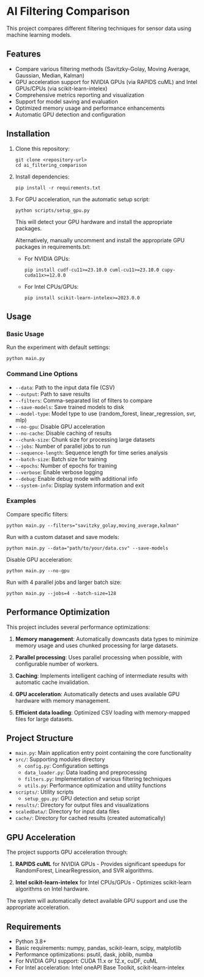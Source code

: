 # AI Filtering Comparison

This project compares different filtering techniques for sensor data using machine learning models.

## Features

- Compare various filtering methods (Savitzky-Golay, Moving Average, Gaussian, Median, Kalman)
- GPU acceleration support for NVIDIA GPUs (via RAPIDS cuML) and Intel GPUs/CPUs (via scikit-learn-intelex)
- Comprehensive metrics reporting and visualization
- Support for model saving and evaluation
- Optimized memory usage and performance enhancements
- Automatic GPU detection and configuration

## Installation

1. Clone this repository:
   ```
   git clone <repository-url>
   cd ai_filtering_comparison
   ```

2. Install dependencies:
   ```
   pip install -r requirements.txt
   ```

3. For GPU acceleration, run the automatic setup script:
   ```
   python scripts/setup_gpu.py
   ```
   This will detect your GPU hardware and install the appropriate packages.

   Alternatively, manually uncomment and install the appropriate GPU packages in requirements.txt:
   - For NVIDIA GPUs:
     ```
     pip install cudf-cu11>=23.10.0 cuml-cu11>=23.10.0 cupy-cuda11x>=12.0.0
     ```
   - For Intel CPUs/GPUs:
     ```
     pip install scikit-learn-intelex>=2023.0.0
     ```

## Usage

### Basic Usage

Run the experiment with default settings:
```
python main.py
```

### Command Line Options

- `--data`: Path to the input data file (CSV)
- `--output`: Path to save results
- `--filters`: Comma-separated list of filters to compare
- `--save-models`: Save trained models to disk
- `--model-type`: Model type to use (random_forest, linear_regression, svr, mlp)
- `--no-gpu`: Disable GPU acceleration
- `--no-cache`: Disable caching of results
- `--chunk-size`: Chunk size for processing large datasets
- `--jobs`: Number of parallel jobs to run
- `--sequence-length`: Sequence length for time series analysis
- `--batch-size`: Batch size for training
- `--epochs`: Number of epochs for training
- `--verbose`: Enable verbose logging
- `--debug`: Enable debug mode with additional info
- `--system-info`: Display system information and exit

### Examples

Compare specific filters:
```
python main.py --filters="savitzky_golay,moving_average,kalman"
```

Run with a custom dataset and save models:
```
python main.py --data="path/to/your/data.csv" --save-models
```

Disable GPU acceleration:
```
python main.py --no-gpu
```

Run with 4 parallel jobs and larger batch size:
```
python main.py --jobs=4 --batch-size=128
```

## Performance Optimization

This project includes several performance optimizations:

1. **Memory management**: Automatically downcasts data types to minimize memory usage and uses chunked processing for large datasets.

2. **Parallel processing**: Uses parallel processing when possible, with configurable number of workers.

3. **Caching**: Implements intelligent caching of intermediate results with automatic cache invalidation.

4. **GPU acceleration**: Automatically detects and uses available GPU hardware with memory management.

5. **Efficient data loading**: Optimized CSV loading with memory-mapped files for large datasets.

## Project Structure

- `main.py`: Main application entry point containing the core functionality
- `src/`: Supporting modules directory
  - `config.py`: Configuration settings
  - `data_loader.py`: Data loading and preprocessing
  - `filters.py`: Implementation of various filtering techniques
  - `utils.py`: Performance optimization and utility functions
- `scripts/`: Utility scripts
  - `setup_gpu.py`: GPU detection and setup script
- `results/`: Directory for output files and visualizations
- `scaledData/`: Directory for input data files
- `cache/`: Directory for cached results (created automatically)

## GPU Acceleration

The project supports GPU acceleration through:

1. **RAPIDS cuML** for NVIDIA GPUs - Provides significant speedups for RandomForest, LinearRegression, and SVR algorithms.

2. **Intel scikit-learn-intelex** for Intel CPUs/GPUs - Optimizes scikit-learn algorithms on Intel hardware.

The system will automatically detect available GPU support and use the appropriate acceleration.

## Requirements

- Python 3.8+
- Basic requirements: numpy, pandas, scikit-learn, scipy, matplotlib
- Performance optimizations: psutil, dask, joblib, numba
- For NVIDIA GPU support: CUDA 11.x or 12.x, cuDF, cuML
- For Intel acceleration: Intel oneAPI Base Toolkit, scikit-learn-intelex